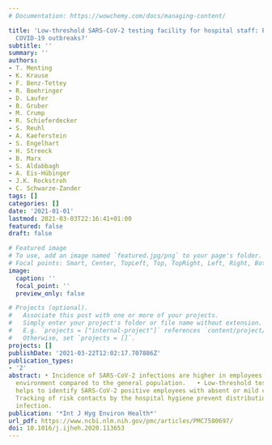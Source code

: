 ```yaml
---
# Documentation: https://wowchemy.com/docs/managing-content/

title: 'Low-threshold SARS-CoV-2 testing facility for hospital staff: Prevention of
  COVID-19 outbreaks?'
subtitle: ''
summary: ''
authors:
- T. Menting
- K. Krause
- F. Benz-Tettey
- R. Boehringer
- D. Laufer
- B. Gruber
- M. Crump
- R. Schieferdecker
- S. Reuhl
- A. Kaeferstein
- S. Engelhart
- H. Streeck
- B. Marx
- S. Aldabbagh
- A. Eis-Hübinger
- J.K. Rockstroh
- C. Schwarze-Zander
tags: []
categories: []
date: '2021-01-01'
lastmod: 2021-03-03T22:16:41+01:00
featured: false
draft: false

# Featured image
# To use, add an image named `featured.jpg/png` to your page's folder.
# Focal points: Smart, Center, TopLeft, Top, TopRight, Left, Right, BottomLeft, Bottom, BottomRight.
image:
  caption: ''
  focal_point: ''
  preview_only: false

# Projects (optional).
#   Associate this post with one or more of your projects.
#   Simply enter your project's folder or file name without extension.
#   E.g. `projects = ["internal-project"]` references `content/project/deep-learning/index.md`.
#   Otherwise, set `projects = []`.
projects: []
publishDate: '2021-03-22T12:02:17.707886Z'
publication_types:
- '2'
abstract: • Incidence of SARS-CoV-2 infections are higher in employees of a hospital
  environment compared to the general population.   • Low-threshold testing facility
  helps to identify SARS-CoV-2 positive employees with absent or mild clinical symptoms.   •
  Tracking of risk contacts by the hospital hygiene prevent distribution of SARS-CoV-2
  infection.
publication: '*Int J Hyg Environ Health*'
url_pdf: https://www.ncbi.nlm.nih.gov/pmc/articles/PMC7580697/
doi: 10.1016/j.ijheh.2020.113653
---
```

